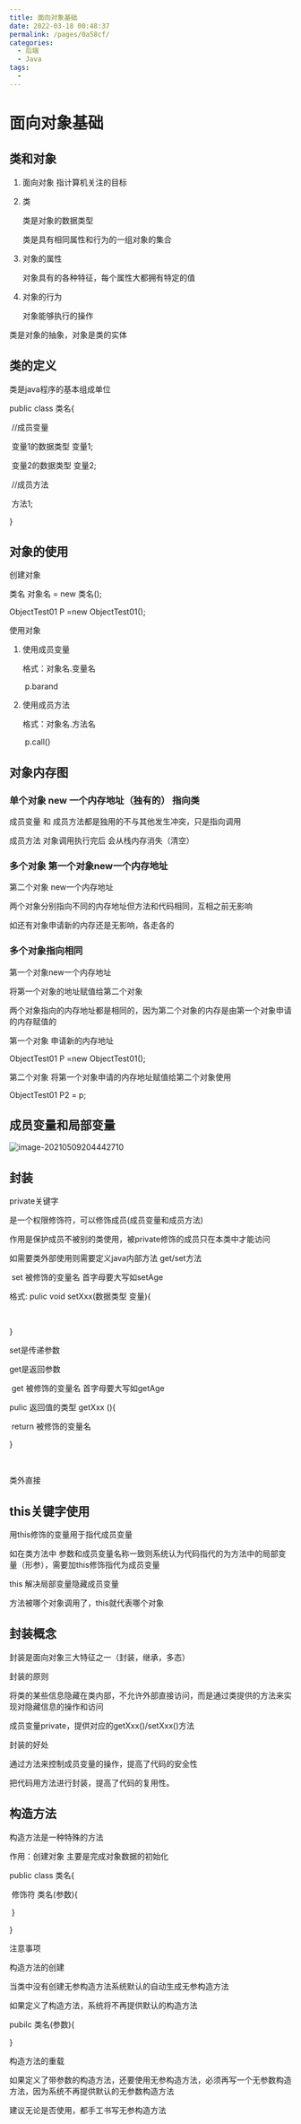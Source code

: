 ```yaml
---
title: 面向对象基础
date: 2022-03-18 00:48:37
permalink: /pages/0a58cf/
categories:
  - 后端
  - Java
tags:
  - 
---
```

# 面向对象基础

## 类和对象

1. 面向对象   指计算机关注的目标

2. 类

   类是对象的数据类型

   类是具有相同属性和行为的一组对象的集合

3. 对象的属性

   对象具有的各种特征，每个属性大都拥有特定的值

4. 对象的行为

   对象能够执行的操作

   

类是对象的抽象，对象是类的实体



## 类的定义

类是java程序的基本组成单位

public class 类名{

​	//成员变量

​	变量1的数据类型 变量1;

​	变量2的数据类型 变量2;

​	//成员方法

​	方法1;

}



## 对象的使用

创建对象

类名 对象名 = new 类名();

ObjectTest01 P =new ObjectTest01();



使用对象

1. 使用成员变量

   格式：对象名.变量名

   ​			p.barand

2. 使用成员方法

   格式：对象名.方法名

   ​			p.call()



## 对象内存图

### 单个对象 new 一个内存地址（独有的） 指向类

成员变量 和 成员方法都是独用的不与其他发生冲突，只是指向调用

成员方法 对象调用执行完后 会从栈内存消失（清空）



### 多个对象 第一个对象new一个内存地址

第二个对象 new一个内存地址

两个对象分别指向不同的内存地址但方法和代码相同，互相之前无影响

如还有对象申请新的内存还是无影响，各走各的





###  多个对象指向相同

第一个对象new一个内存地址

将第一个对象的地址赋值给第二个对象

两个对象指向的内存地址都是相同的，因为第二个对象的内存是由第一个对象申请的内存赋值的



第一个对象  申请新的内存地址

ObjectTest01 P =new ObjectTest01();

第二个对象  将第一个对象申请的内存地址赋值给第二个对象使用

ObjectTest01 P2 = p;



## 成员变量和局部变量

![image-20210509204442710](https://gitee.com/Iekrwh/md-images/raw/master/images/image-20210509204442710-1620564285559.png)



## 封装

private关键字

是一个权限修饰符，可以修饰成员(成员变量和成员方法)

作用是保护成员不被别的类使用，被private修饰的成员只在本类中才能访问

如需要类外部使用则需要定义java内部方法 get/set方法

​							set 被修饰的变量名 首字母要大写如setAge

格式: pulic void setXxx(数据类型 变量){

​		

}

set是传递参数



get是返回参数

​			get	被修饰的变量名 首字母要大写如getAge

pulic 返回值的类型 getXxx (){

​		return 被修饰的变量名

}

​	

类外直接





## this关键字使用

用this修饰的变量用于指代成员变量

如在类方法中 参数和成员变量名称一致则系统认为代码指代的为方法中的局部变量（形参），需要加this修饰指代为成员变量

this 解决局部变量隐藏成员变量

方法被哪个对象调用了，this就代表哪个对象



## 封装概念

封装是面向对象三大特征之一（封装，继承，多态）

封装的原则

将类的某些信息隐藏在类内部，不允许外部直接访问，而是通过类提供的方法来实现对隐藏信息的操作和访问

成员变量private，提供对应的getXxx()/setXxx()方法

封装的好处

通过方法来控制成员变量的操作，提高了代码的安全性

把代码用方法进行封装，提高了代码的复用性。



## 构造方法

构造方法是一种特殊的方法

作用：创建对象   主要是完成对象数据的初始化

public class 类名{

​		修饰符 类名(参数){

​	} 

}

注意事项

构造方法的创建

当类中没有创建无参构造方法系统默认的自动生成无参构造方法

如果定义了构造方法，系统将不再提供默认的构造方法

pubilc 类名(参数){

}



构造方法的重载

如果定义了带参数的构造方法，还要使用无参构造方法，必须再写一个无参数构造方法，因为系统不再提供默认的无参数构造方法



建议无论是否使用，都手工书写无参构造方法






